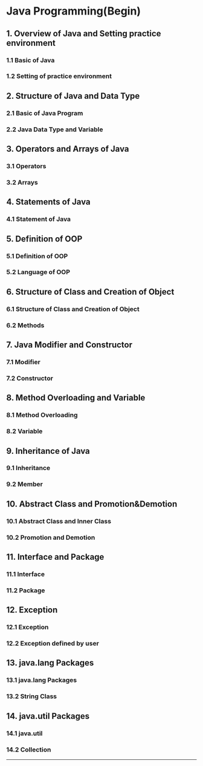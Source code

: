 # Java Programming(Begin)

## 1. Overview of Java and Setting practice environment

### 1.1 Basic of Java

### 1.2 Setting of practice environment

## 2. Structure of Java and Data Type

### 2.1 Basic of Java Program

### 2.2 Java Data Type and Variable

## 3. Operators and Arrays of Java

### 3.1 Operators

### 3.2 Arrays

## 4. Statements of Java

### 4.1 Statement of Java

## 5. Definition of OOP

### 5.1 Definition of OOP

### 5.2 Language of OOP

## 6. Structure of Class and Creation of Object

### 6.1 Structure of Class and Creation of Object

### 6.2 Methods

## 7. Java Modifier and Constructor

### 7.1 Modifier

### 7.2 Constructor

## 8. Method Overloading and Variable

### 8.1 Method Overloading

### 8.2 Variable

## 9. Inheritance of Java

### 9.1 Inheritance

### 9.2 Member

## 10. Abstract Class and Promotion&Demotion

### 10.1 Abstract Class and Inner Class

### 10.2 Promotion and Demotion

## 11. Interface and Package

### 11.1 Interface

### 11.2 Package

## 12. Exception

### 12.1 Exception

### 12.2 Exception defined by user

## 13. java.lang Packages

### 13.1 java.lang Packages

### 13.2 String Class

## 14. java.util Packages

### 14.1 java.util

### 14.2 Collection

---

